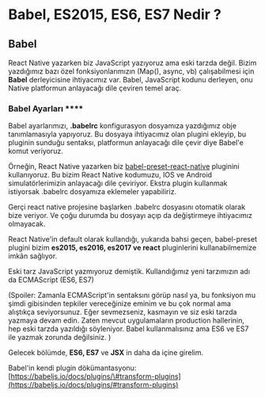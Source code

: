 # Babel, ES2015, ES6, ES7 Nedir ?

## Babel

React Native yazarken biz JavaScript yazıyoruz ama eski tarzda değil. Bizim yazdığımız bazı özel fonksiyonlarımızın \(Map\(\), async, vb\) çalışabilmesi için **Babel** derleyicisine ihtiyacımız var. Babel, JavaScript kodunu derleyen, onu Native platformun anlayacağı dile çeviren temel araç.

### Babel Ayarları ****

Babel ayarlarımızı, **.babelrc** konfigurasyon dosyamıza yazdığımız obje tanımlamasıyla yapıyoruz. Bu dosyaya ihtiyacımız olan plugini ekleyip, bu pluginin sunduğu sentaksı, platformun anlayacağı dile çevir diye Babel'e komut veriyoruz.

Örneğin, React Native yazarken biz [babel-preset-react-native](https://github.com/facebook/react-native/tree/master/babel-preset) pluginini kullanıyoruz. Bu bizim React Native kodumuzu, IOS ve Android simulatörlerimizin anlayacağı dile çeviriyor. Ekstra plugin kullanmak istiyorsak .babelrc dosyamıza eklemeler yapabiliriz.

Gerçi react native projesine başlarken .babelrc dosyasını otomatik olarak bize veriyor. Ve çoğu durumda bu dosyayı açıp da değiştirmeye ihtiyacımız olmayacak.

React Native'in default olarak kullandığı, yukarıda bahsi geçen, babel-preset plugini bizim **es2015, es2016, es2017 ve react** pluginlerini kullanabilmemize imkân sağlıyor.

Eski tarz JavaScript yazmıyoruz demiştik. Kullandığımız yeni tarzımızın adı da ECMAScript \(ES6, ES7\)

\(Spoiler: Zamanla ECMAScript'in sentaksını görüp nasıl ya, bu fonksiyon mu şimdi gibisinden tepkiler vereceğinize eminim ve bu çok normal ama alıştıkça seviyorsunuz. Eğer sevmezseniz, kasmayın ve siz eski tarzda yazmaya devam edin. Zaten mevcut uygulamaların production hallerinin, hep eski tarzda yazıldığı söyleniyor. Babel kullanmalısınız ama ES6 ve ES7 ile yazmak zorunda değilsiniz. \)

Gelecek bölümde, **ES6, ES7** ve **JSX**  in daha da içine girelim.

Babel'in kendi plugin dökümantasyonu: [https://babeljs.io/docs/plugins/\#transform-plugins](https://babeljs.io/docs/plugins/#transform-plugins)

